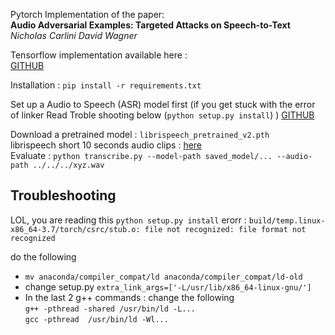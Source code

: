 
Pytorch Implementation of the paper:  
**Audio Adversarial Examples: Targeted Attacks on Speech-to-Text**  
*Nicholas Carlini David Wagner*  

Tensorflow implementation available here :   
[GITHUB](https://github.com/carlini/audio_adversarial_examples)

Installation : 
`pip install -r requirements.txt`  

Set up a Audio to Speech (ASR) model first   (if you get stuck with the error of linker Read Troble shooting below (`python setup.py install`) ) 
[GITHUB](https://github.com/SeanNaren/deepspeech.pytorch)  


Download a pretrained model : `librispeech_pretrained_v2.pth`   
librispeech short 10 seconds audio clips : [here](https://github.com/ppriyank/Adveserial-Attacks/tree/master/audio-dataset/short-audio)  
Evaluate : `python transcribe.py --model-path saved_model/... --audio-path ../../../xyz.wav`   


## Troubleshooting 
LOL, you are reading this
`python setup.py install`
erorr : 
`build/temp.linux-x86_64-3.7/torch/csrc/stub.o: file not recognized: file format not recognized`  

do the following 
* `mv anaconda/compiler_compat/ld anaconda/compiler_compat/ld-old` 
* change setup.py `extra_link_args=['-L/usr/lib/x86_64-linux-gnu/']`  
* In the last 2 g++ commands : change the following   
`g++ -pthread -shared /usr/bin/ld -L...`  
`gcc -pthread  /usr/bin/ld -Wl...`

